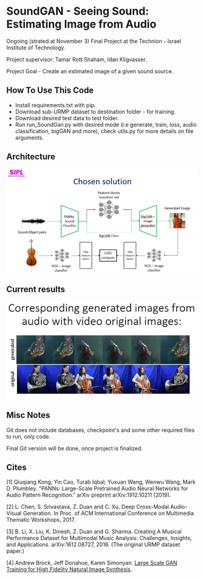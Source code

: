 # SoundGAN - Seeing Sound: Estimating Image from Audio 

Ongoing (strated at November 3) Final Project at the Technion - Israel Institute of Technology.

Project supervisor: Tamar Rott Shaham, Idan Kligvasser.

Project Goal - Create an estimated image of a given sound source.

## How To Use This Code

  * Install requirements.txt with pip. 
  * Download sub-URMP dataset to destination folder - for training.
  * Download desired test data to test folder.
  * Run run_SoundGan.py with desired mode (i.e generate, train, loss, audio classification, bigGAN and more), check utils.py for more details on file arguments.

## Architecture

![Architecture](imgs/Architecture.png?raw=true "Architecture")

## Current results

![Results](imgs/Results.png?raw=true "Results")

## Misc Notes
Git does not include databases, checkpoint's and some other required files to run, only code.

Final Git version will be done, once project is finalized.

## Cites

[1] Qiuqiang Kong, Yin Cao, Turab Iqbal, Yuxuan Wang, Wenwu Wang, Mark D. Plumbley. "PANNs: Large-Scale Pretrained Audio Neural Networks for Audio Pattern Recognition." arXiv preprint arXiv:1912.10211 (2019).

[2] L. Chen, S. Srivastava, Z. Duan and C. Xu. Deep Cross-Modal Audio-Visual Generation. In Proc. of ACM International Conference on Multimedia Thematic Workshops, 2017.

[3] B. Li, X. Liu, K. Dinesh, Z. Duan and G. Sharma. Creating A Musical Performance Dataset for Multimodal Music Analysis: Challenges, Insights, and Applications. arXiv:1612.08727, 2016. (The original URMP dataset paper.) 

[4] Andrew Brock, Jeff Donahue, Karen Simonyan. [Large Scale GAN Training for High Fidelity Natural Image Synthesis](https://arxiv.org/abs/1809.11096).
